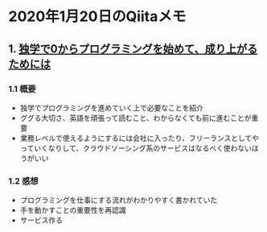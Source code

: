 # 2020年1月20日のQiitaメモ

## 1. [独学で0からプログラミングを始めて、成り上がるためには](https://qiita.com/katy7/items/b28000cd74c10325ee5e)

### 1.1 概要

- 独学でプログラミングを進めていく上で必要なことを紹介
- ググる大切さ、英語を頑張って読むこと、わからなくても前に進むことが重要
- 業務レベルで使えるようにするには会社に入ったり、フリーランスとしてやっていくなりして、クラウドソーシング系のサービスはなるべく使わないほうがいい

### 1.2 感想

- プログラミングを仕事にする流れがわかりやすく書かれていた
- 手を動かすことの重要性を再認識
- サービス作る
